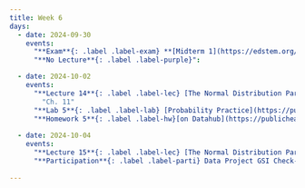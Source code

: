```yaml
---
title: Week 6
days:
  - date: 2024-09-30
    events:
      "**Exam**{: .label .label-exam} **[Midterm 1](https://edstem.org/us/courses/63660/discussion/5305113) (Remote)**":
      "**No Lecture**{: .label .label-purple}":

  - date: 2024-10-02
    events:
      "**Lecture 14**{: .label .label-lec} [The Normal Distribution Part I](https://ph142-ucb.github.io/fa24/src/lec/Lec14_Normal-distn.html) [(Recording)](https://berkeley.zoom.us/rec/share/xQ2yoksKXL_U_5eHRN6UDXv61WKnnqbBtg5jzAkGON7FKhnNCz7V5mkCGWiZ9pQ.ir_sxrGoEdFbdlYO) ": 
        "Ch. 11"
      "**Lab 5**{: .label .label-lab} [Probability Practice](https://publichealth.datahub.berkeley.edu/hub/user-redirect/git-pull?repo=https%3A%2F%2Fgithub.com%2Fph142-ucb%2Fph142-fa24&urlpath=rstudio%2F&branch=main) (Due Oct 4th)":
      "**Homework 5**{: .label .label-hw}[on Datahub](https://publichealth.datahub.berkeley.edu/hub/user-redirect/git-pull?repo=https%3A%2F%2Fgithub.com%2Fph142-ucb%2Fph142-fa24&urlpath=rstudio%2F&branch=main)":
      
  - date: 2024-10-04
    events:
      "**Lecture 15**{: .label .label-lec} [The Normal Distribution Part II](https://ph142-ucb.github.io/fa24/src/lec/Lec15_Normal-distn-II.html) [(Recording)](https://berkeley.zoom.us/rec/share/_Zx612I2wSse7aAW-acMwFPoTwOciTDyQKmRmzyvCIppkKxlcnKebzg6hFzMrYJQ.M1DiIuPbOxaUjJ53)":
      "**Participation**{: .label .label-parti} Data Project GSI Check-In ":
      
---
```

